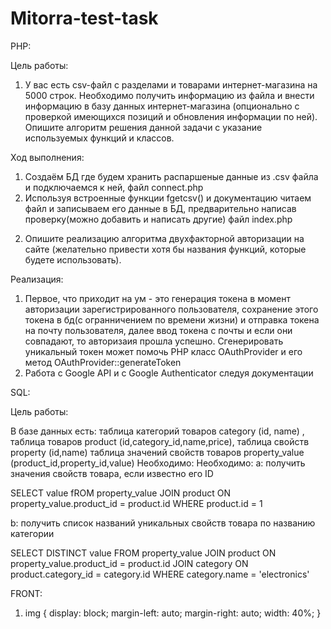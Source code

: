 # Mitorra-test-task

PHP:

Цель работы:

1) У вас есть csv-файл с разделами и товарами интернет-магазина на 5000 строк.
Необходимо получить информацию из файла и внести информацию в базу данных
интернет-магазина (опционально с проверкой имеющихся позиций и обновления
информации по ней).
Опишите алгоритм решения данной задачи с указание используемых функций и классов.

Ход выполнения:
1. Создаём БД где будем хранить распаршеные данные из .csv файла и подключаемся к ней, файл connect.php
2. Используя встроенные функции fgetcsv() и документацию читаем файл и записываем его данные в БД, предварительно написав проверку(можно добавить и написать другие) файл index.php

2) Опишите реализацию алгоритма двухфакторной авторизации на сайте (желательно
привести хотя бы названия функций, которые будете использовать).

Реализация:
1. Первое, что приходит на ум - это генерация токена в момент авторизации зарегистрированного пользователя, сохранение этого токена в бд(с огранничением по времени жизни) и отправка токена
на почту пользователя, далее ввод токена с почты и если они совпадают, то авторизаия прошла успешно.
Сгенерировать уникальный токен может помочь PHP класс OAuthProvider и его метод OAuthProvider::generateToken
2. Работа с Google API и с Google Authenticator следуя документации

SQL:

Цель работы:

В базе данных есть:
таблица категорий товаров category (id, name) ,
таблица товаров product (id,category_id,name,price),
таблица свойств property (id,name)
таблица значений свойств товаров property_value (product_id,property_id,value)
Необходимо:
Необходимо:
a: получить значения свойств товара, если известно его ID

SELECT value
fROM property_value JOIN product
ON property_value.product_id = product.id
WHERE product.id = 1

b: получить список названий уникальных свойств товара по названию категории

SELECT DISTINCT value
 FROM property_value JOIN product
 ON property_value.product_id = product.id
 JOIN category
 ON product.category_id = category.id
 WHERE category.name = 'electronics'

FRONT:

1) img {
  display: block;
  margin-left: auto;
  margin-right: auto;
  width: 40%;
}
